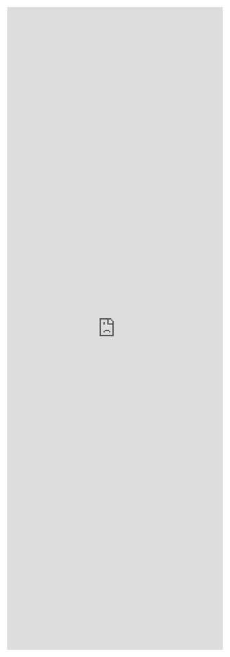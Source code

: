 <iframe width="100%" height="1500" frameborder="0"
  src="https://observablehq.com/embed/c940b4ff381c70b3?cell=*&api_key=47c1df660f12faf95d02dd983f8c72b5c7712f52"></iframe>